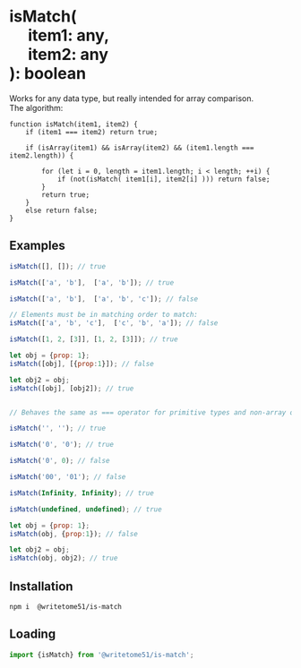 # isMatch(<br>&nbsp;&nbsp;&nbsp;&nbsp;&nbsp;item1: any,<br>&nbsp;&nbsp;&nbsp;&nbsp;&nbsp;item2: any<br>): boolean
 
Works for any data type, but really intended for array comparison.  
The algorithm:
```
function isMatch(item1, item2) {
    if (item1 === item2) return true;

    if (isArray(item1) && isArray(item2) && (item1.length === item2.length)) {

        for (let i = 0, length = item1.length; i < length; ++i) {
            if (not(isMatch( item1[i], item2[i] ))) return false;
        }
        return true;
    }
    else return false;
}
```

## Examples
```js
isMatch([], []); // true

isMatch(['a', 'b'],  ['a', 'b']); // true

isMatch(['a', 'b'],  ['a', 'b', 'c']); // false

// Elements must be in matching order to match:
isMatch(['a', 'b', 'c'],  ['c', 'b', 'a']); // false

isMatch([1, 2, [3]], [1, 2, [3]]); // true

let obj = {prop: 1};
isMatch([obj], [{prop:1}]); // false

let obj2 = obj;
isMatch([obj], [obj2]); // true


// Behaves the same as === operator for primitive types and non-array objects:

isMatch('', ''); // true

isMatch('0', '0'); // true

isMatch('0', 0); // false

isMatch('00', '01'); // false

isMatch(Infinity, Infinity); // true

isMatch(undefined, undefined); // true

let obj = {prop: 1};
isMatch(obj, {prop:1}); // false

let obj2 = obj;
isMatch(obj, obj2); // true
```

## Installation
`npm i  @writetome51/is-match`


## Loading
```js
import {isMatch} from '@writetome51/is-match'; 
```

